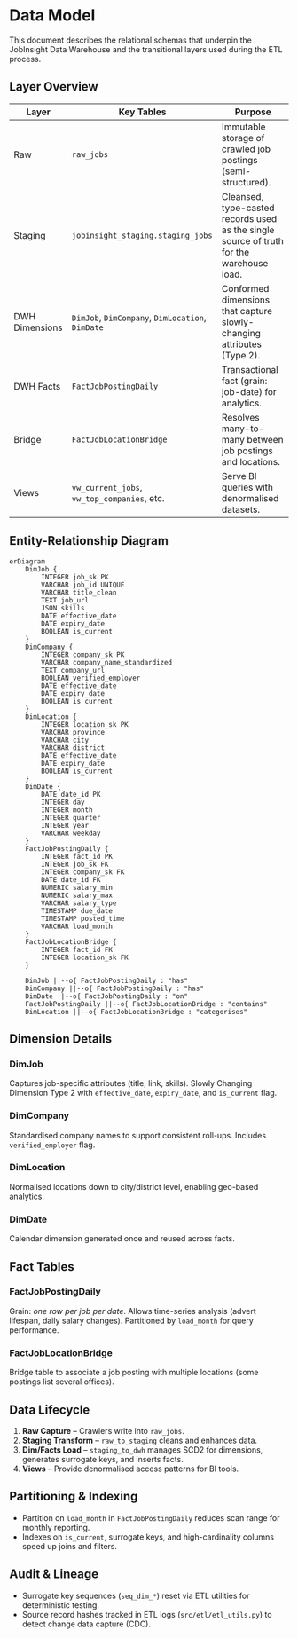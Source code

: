 # Data Model

This document describes the relational schemas that underpin the JobInsight Data Warehouse and the transitional layers used during the ETL process.

## Layer Overview

| Layer | Key Tables | Purpose |
|-------|------------|---------|
| Raw | `raw_jobs` | Immutable storage of crawled job postings (semi-structured). |
| Staging | `jobinsight_staging.staging_jobs` | Cleansed, type-casted records used as the single source of truth for the warehouse load. |
| DWH Dimensions | `DimJob`, `DimCompany`, `DimLocation`, `DimDate` | Conformed dimensions that capture slowly-changing attributes (Type 2). |
| DWH Facts | `FactJobPostingDaily` | Transactional fact (grain: job-date) for analytics. |
| Bridge | `FactJobLocationBridge` | Resolves many-to-many between job postings and locations. |
| Views | `vw_current_jobs`, `vw_top_companies`, etc. | Serve BI queries with denormalised datasets. |

## Entity-Relationship Diagram

```mermaid
erDiagram
    DimJob {
        INTEGER job_sk PK
        VARCHAR job_id UNIQUE
        VARCHAR title_clean
        TEXT job_url
        JSON skills
        DATE effective_date
        DATE expiry_date
        BOOLEAN is_current
    }
    DimCompany {
        INTEGER company_sk PK
        VARCHAR company_name_standardized
        TEXT company_url
        BOOLEAN verified_employer
        DATE effective_date
        DATE expiry_date
        BOOLEAN is_current
    }
    DimLocation {
        INTEGER location_sk PK
        VARCHAR province
        VARCHAR city
        VARCHAR district
        DATE effective_date
        DATE expiry_date
        BOOLEAN is_current
    }
    DimDate {
        DATE date_id PK
        INTEGER day
        INTEGER month
        INTEGER quarter
        INTEGER year
        VARCHAR weekday
    }
    FactJobPostingDaily {
        INTEGER fact_id PK
        INTEGER job_sk FK
        INTEGER company_sk FK
        DATE date_id FK
        NUMERIC salary_min
        NUMERIC salary_max
        VARCHAR salary_type
        TIMESTAMP due_date
        TIMESTAMP posted_time
        VARCHAR load_month
    }
    FactJobLocationBridge {
        INTEGER fact_id FK
        INTEGER location_sk FK
    }

    DimJob ||--o{ FactJobPostingDaily : "has"
    DimCompany ||--o{ FactJobPostingDaily : "has"
    DimDate ||--o{ FactJobPostingDaily : "on"
    FactJobPostingDaily ||--o{ FactJobLocationBridge : "contains"
    DimLocation ||--o{ FactJobLocationBridge : "categorises"
```

## Dimension Details

### DimJob
Captures job-specific attributes (title, link, skills). Slowly Changing Dimension Type 2 with `effective_date`, `expiry_date`, and `is_current` flag.

### DimCompany
Standardised company names to support consistent roll-ups. Includes `verified_employer` flag.

### DimLocation
Normalised locations down to city/district level, enabling geo-based analytics.

### DimDate
Calendar dimension generated once and reused across facts.

## Fact Tables

### FactJobPostingDaily
Grain: *one row per job per date*. Allows time-series analysis (advert lifespan, daily salary changes). Partitioned by `load_month` for query performance.

### FactJobLocationBridge
Bridge table to associate a job posting with multiple locations (some postings list several offices).

## Data Lifecycle
1. **Raw Capture** – Crawlers write into `raw_jobs`.
2. **Staging Transform** – `raw_to_staging` cleans and enhances data.
3. **Dim/Facts Load** – `staging_to_dwh` manages SCD2 for dimensions, generates surrogate keys, and inserts facts.
4. **Views** – Provide denormalised access patterns for BI tools.

## Partitioning & Indexing
- Partition on `load_month` in `FactJobPostingDaily` reduces scan range for monthly reporting.
- Indexes on `is_current`, surrogate keys, and high-cardinality columns speed up joins and filters.

## Audit & Lineage
- Surrogate key sequences (`seq_dim_*`) reset via ETL utilities for deterministic testing.
- Source record hashes tracked in ETL logs (`src/etl/etl_utils.py`) to detect change data capture (CDC).

